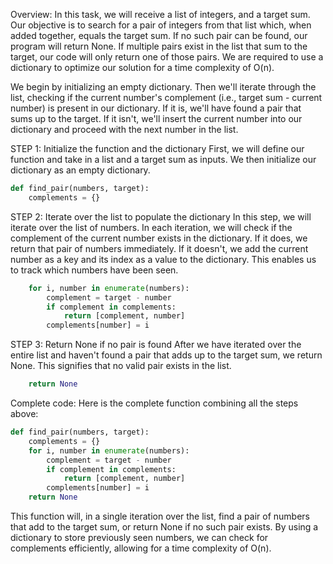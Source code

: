 Overview: In this task, we will receive a list of integers, and a target sum. Our objective is to search for a pair of integers from that list which, when added together, equals the target sum. If no such pair can be found, our program will return None. If multiple pairs exist in the list that sum to the target, our code will only return one of those pairs. We are required to use a dictionary to optimize our solution for a time complexity of O(n).

We begin by initializing an empty dictionary. Then we'll iterate through the list, checking if the current number's complement (i.e., target sum - current number) is present in our dictionary. If it is, we'll have found a pair that sums up to the target. If it isn't, we'll insert the current number into our dictionary and proceed with the next number in the list.

STEP 1: Initialize the function and the dictionary
First, we will define our function and take in a list and a target sum as inputs. We then initialize our dictionary as an empty dictionary.

```python
def find_pair(numbers, target):
    complements = {}
```
    
STEP 2: Iterate over the list to populate the dictionary
In this step, we will iterate over the list of numbers. In each iteration, we will check if the complement of the current number exists in the dictionary. If it does, we return that pair of numbers immediately. If it doesn't, we add the current number as a key and its index as a value to the dictionary. This enables us to track which numbers have been seen.

```python
    for i, number in enumerate(numbers):
        complement = target - number
        if complement in complements:
            return [complement, number]
        complements[number] = i
```
    
STEP 3: Return None if no pair is found
After we have iterated over the entire list and haven't found a pair that adds up to the target sum, we return None. This signifies that no valid pair exists in the list.

```python
    return None
```
    
Complete code: Here is the complete function combining all the steps above:

```python
def find_pair(numbers, target):
    complements = {}
    for i, number in enumerate(numbers):
        complement = target - number
        if complement in complements:
            return [complement, number]
        complements[number] = i
    return None
```

This function will, in a single iteration over the list, find a pair of numbers that add to the target sum, or return None if no such pair exists. By using a dictionary to store previously seen numbers, we can check for complements efficiently, allowing for a time complexity of O(n).
